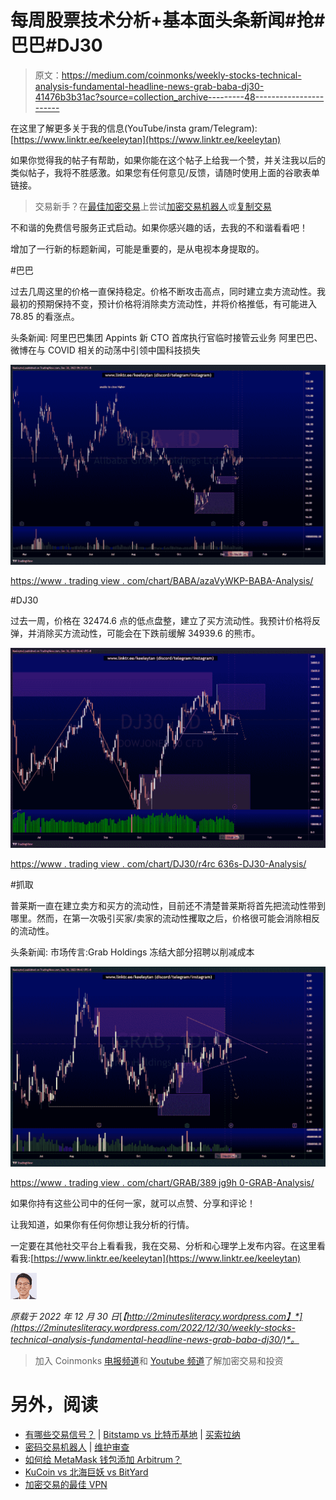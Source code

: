 # 每周股票技术分析+基本面头条新闻#抢#巴巴#DJ30

> 原文：<https://medium.com/coinmonks/weekly-stocks-technical-analysis-fundamental-headline-news-grab-baba-dj30-41476b3b31ac?source=collection_archive---------48----------------------->

在这里了解更多关于我的信息(YouTube/insta gram/Telegram):[https://www.linktr.ee/keeleytan](https://www.linktr.ee/keeleytan)

如果你觉得我的帖子有帮助，如果你能在这个帖子上给我一个赞，并关注我以后的类似帖子，我将不胜感激。如果您有任何意见/反馈，请随时使用上面的谷歌表单链接。

> 交易新手？在[最佳加密交易](/coinmonks/crypto-exchange-dd2f9d6f3769)上尝试[加密交易机器人](/coinmonks/crypto-trading-bot-c2ffce8acb2a)或[复制交易](/coinmonks/top-10-crypto-copy-trading-platforms-for-beginners-d0c37c7d698c)

不和谐的免费信号服务正式启动。如果你感兴趣的话，去我的不和谐看看吧！

增加了一行新的标题新闻，可能是重要的，是从电视本身提取的。

#巴巴

过去几周这里的价格一直保持稳定。价格不断攻击高点，同时建立卖方流动性。我最初的预期保持不变，预计价格将消除卖方流动性，并将价格推低，有可能进入 78.85 的看涨点。

头条新闻:
阿里巴巴集团 Appints 新 CTO 首席执行官临时接管云业务
阿里巴巴、微博在与 COVID 相关的动荡中引领中国科技损失

![](img/6a243395d3eb9cfb458cf1d35694c4f2.png)

[https://www . trading view . com/chart/BABA/azaVyWKP-BABA-Analysis/](https://www.tradingview.com/chart/BABA/azaVyWKP-BABA-Analysis/)

#DJ30

过去一周，价格在 32474.6 点的低点盘整，建立了买方流动性。我预计价格将反弹，并消除买方流动性，可能会在下跌前缓解 34939.6 的熊市。

![](img/0eebaf011fcf04a40f8452bf2f73a182.png)

[https://www . trading view . com/chart/DJ30/r4rc 636s-DJ30-Analysis/](https://www.tradingview.com/chart/DJ30/r4Rc636S-DJ30-Analysis/)

#抓取

普莱斯一直在建立卖方和买方的流动性，目前还不清楚普莱斯将首先把流动性带到哪里。然而，在第一次吸引买家/卖家的流动性攫取之后，价格很可能会消除相反的流动性。

头条新闻:
市场传言:Grab Holdings 冻结大部分招聘以削减成本

![](img/f6821ea9f8d19cab8acda4c2d66701fd.png)

[https://www . trading view . com/chart/GRAB/389 jg9h 0-GRAB-Analysis/](https://www.tradingview.com/chart/GRAB/389Jg9h0-GRAB-Analysis/)

如果你持有这些公司中的任何一家，就可以点赞、分享和评论！

让我知道，如果你有任何你想让我分析的行情。

一定要在其他社交平台上看看我，我在交易、分析和心理学上发布内容。在这里看看我:[https://www.linktr.ee/keeleytan](https://www.linktr.ee/keeleytan)

![](img/baabfb89d0857d9c330bcd2e3422ef5d.png)

*原载于 2022 年 12 月 30 日*[*【http://2minutesliteracy.wordpress.com】*](https://2minutesliteracy.wordpress.com/2022/12/30/weekly-stocks-technical-analysis-fundamental-headline-news-grab-baba-dj30/)*。*

> 加入 Coinmonks [电报频道](https://t.me/coincodecap)和 [Youtube 频道](https://www.youtube.com/c/coinmonks/videos)了解加密交易和投资

# 另外，阅读

*   [有哪些交易信号？](https://coincodecap.com/trading-signal) | [Bitstamp vs 比特币基地](https://coincodecap.com/bitstamp-coinbase) | [买索拉纳](https://coincodecap.com/buy-solana)
*   [密码交易机器人](/coinmonks/crypto-trading-bot-c2ffce8acb2a) | [维护审查](https://coincodecap.com/uphold-review)
*   [如何给 MetaMask 钱包添加 Arbitrum？](https://coincodecap.com/how-to-add-arbitrum-to-metamask-wallet)
*   [KuCoin vs 北海巨妖 vs BitYard](https://coincodecap.com/kucoin-vs-kraken-vs-bityard)
*   [加密交易的最佳 VPN](https://coincodecap.com/best-vpns-for-crypto-trading)